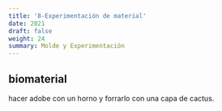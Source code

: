 ```yaml
---
title: '8-Experimentación de material'
date: 2021
draft: false
weight: 24
summary: Molde y Experimentación
---
```

## biomaterial

hacer adobe con un horno y forrarlo con una capa de cactus. 

